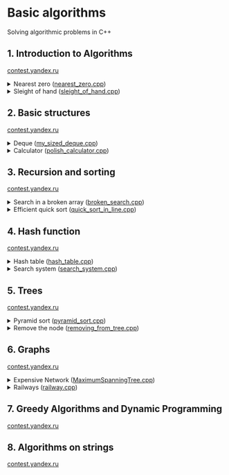# **Basic algorithms**
Solving algorithmic problems in C++

## 1. Introduction to Algorithms 
[contest.yandex.ru](https://contest.yandex.ru/contest/22449/problems/)

<details><summary>Nearest zero (<a href="https://github.com/Attii/Algorithms-and-Data-Structures/blob/main/sprint1/nearest_zero.cpp">nearest_zero.cpp</a>)</summary>
  <br>
  
### Task
  
  Timofey is looking for a place to build a house. The street where he wants to live has a length of n, meaning it consists of n  identical consecutive plots. Each plot is either empty or already has a house built on it.

Sociable Timofey does not want to live far from other people on this street. Therefore, it is important for him to know the distance from each plot to the nearest empty plot. If the plot is empty, this distance will be zero — the distance to itself.

Help Timofey calculate these distances. For this, you have a map of the street. Houses in Timofey's city were numbered in the order they were built, so their numbers on the map are unordered. Empty plots are marked with zeros.

### Input Format
The first line contains the length of the street — \( n \) (1 ≤ \( n \) ≤ \( 10^6 \)). The next line contains \( n \) non-negative integers — house numbers and designations of empty plots on the map (zeros). It is guaranteed that there is at least one zero in the sequence. House numbers (positive integers) are unique and do not exceed \( 10^9 \).

### Output Format
For each of the plots, output the distance to the nearest zero. Print the numbers in one line, separated by spaces.

### Example 1
**Input**
```
5
0 1 4 9 0
```
**Output**
```
0 1 2 1 0
```

### Example 2
**Input**
```
6
0 7 9 4 8 20
```
**Output**
```
0 1 2 3 4 5
```
</details>

<details>
  <summary>Sleight of hand (<a href="https://github.com/Attii/Algorithms-and-Data-Structures/blob/main/sprint1/sleight_of_hand.cpp">sleight_of_hand.cpp</a>)</summary>

  <br>

  ### Task

  The game "Speed Typing Trainer" consists of a 4x4 field of keys, which either have a dot or a digit from one to nine. The essence of the game is as follows: in each round, a combination of digits and dots appears on the field. At time \( t \), the player must simultaneously press all the keys that have the digit \( t \).

If at time \( t \) all the required keys are pressed, the players score one point. If there are no keys with the digit \( t \) on the field, no point is awarded.

Two players can press \( k \) keys each at the same time. Determine the number of points Gosha and Timofey can earn if they press the keys together. Let's consider Example 1, where \( k = 3 \).

Suppose \( t = 1 \). In this case, one player must press two keys with the digit 1. To find out how many keys two players will press, use the formula: \( k \times 2 \). It turns out that together the boys will press six keys and earn a point.

When \( t = 2 \), the two players need to press seven keys simultaneously. But this is not possible for the guys: each can press only three keys. No point is awarded.

At \( t = 3 \), each player needs to press one key. Success! Now Gosha and Timofey have two points.

There are no other digits on the field. Therefore, in the next rounds, where \( t = 4 \ldots t = 9 \), no points will be awarded. Thus, Gosha and Timofey will earn two points.

Determine the number of points Gosha and Timofey can earn if they press the keys together.

### Input Format
The first line contains an integer \( k \) (1 ≤ \( k \) ≤ 5).

The next four lines represent the appearance of the trainer — 4 characters in each line. Each character is either a dot or a digit from 1 to 9. The characters in one line are consecutive and not separated by spaces.

### Output Format
Print a single number — the maximum number of points that Gosha and Timofey can score.

### Example 1
**Input**
```
3
1231
2..2
2..2
2..2
```
**Output**
```
2
```

### Example 2
**Input**
```
4
1111
9999
1111
9911
```
**Output**
```
1
```

### Example 3
**Input**
```
4
1111
1111
1111
1111
```
**Output**
```
0
```
</details>

## 2. Basic structures
[contest.yandex.ru](https://contest.yandex.ru/contest/22779/problems/)

<details>
  <summary>Deque (<a href="https://github.com/Attii/Algorithms-and-Data-Structures/blob/main/sprint2/my_sized_deque.cpp">my_sized_deque.cpp</a>)</summary>
  
  <br>

### Task
Gosha implemented a data structure called Deque (double-ended queue), where the maximum size is determined by a given number. The methods `push_back(x)`, `push_front(x)`, `pop_back()`, and `pop_front()` worked correctly. However, if the deque had many elements, the program ran very slowly. The problem was that not all operations were performed in O(1) time complexity. Help Gosha! Write an efficient implementation.

Attention: Use a circular buffer for the implementation.

### Input format
The first line contains the number of commands `n` — an integer not exceeding 100,000. The second line contains the number `m` — the maximum size of the deque. It does not exceed 50,000. The next `n` lines contain one of the following commands:

- `push_back(value)` – add an element to the end of the deque. If the deque already contains the maximum number of elements, output "error".
- `push_front(value)` – add an element to the beginning of the deque. If the deque already contains the maximum number of elements, output "error".
- `pop_front()` – output the first element of the deque and remove it. If the deque was empty, output "error".
- `pop_back()` – output the last element of the deque and remove it. If the deque was empty, output "error".

`Value` is an integer not exceeding 1000 in absolute value.

### Output format
Output the result of each command on a separate line. For successful `push_back(x)` and `push_front(x)` commands, do not output anything.

### Example 1

#### Input
```plaintext
4
4
push_front 861
push_front -819
pop_back
pop_back
```

#### Output
```plaintext
861
-819
```

### Example 2

#### Input
```plaintext
7
10
push_front -855
push_front 0
pop_back
pop_back
push_back 844
pop_back
push_back 823
```

#### Output
```plaintext
-855
0
844
```

### Example 3

#### Input
```plaintext
6
6
push_front -201
push_back 959
push_back 102
push_front 20
pop_front
pop_back
```

#### Output
```plaintext
20
102
```
</details>

<details><summary>Calculator (<a href="https://github.com/Attii/Algorithms-and-Data-Structures/blob/main/sprint2/polish_calculator.cpp">polish_calculator.cpp</a>)</summary>
  <br>

  ### Task 

The task is related to reverse Polish notation. It is used for parsing arithmetic expressions. It is also sometimes called postfix notation.

In postfix notation, operands are located before the operators.

Example 1:
```
3 4 +
```
means 3 + 4 and equals 7.

Example 2:
```
12 5 /
```
Since division is integer division, the result is 2.

Example 3:
```
10 2 4 * -
```
means 10 - 2 * 4 and equals 2.

Let's analyze the last example in more detail:

The * sign is immediately after the numbers 2 and 4, so the operation indicated by this sign must be applied to them, that is, multiply these two numbers. As a result, we get 8.

After that, the expression becomes:

```
10 8 -
```
The "minus" operation must be applied to the two preceding numbers, that is, 10 and 8. As a result, we get 2.

Let's consider the algorithm in more detail. To implement it, we will use a stack.

To calculate the value of an expression written in reverse Polish notation, you need to read the expression from left to right and follow these steps:

1. **Process the input symbol**:
   - If an operand is encountered, it is placed on the top of the stack.
   - If an operation sign is encountered, the operation is performed on the required number of values taken from the stack in the order they were added. The result of the performed operation is placed on the top of the stack.
2. **If the input set of characters is not fully processed, go back to step 1**.
3. **After fully processing the input set of characters, the result of the expression calculation is on the top of the stack**. If there are several numbers left in the stack, only the top element should be output.

**Note about negative numbers and division**: In this task, division is understood as mathematical integer division. This means that rounding always occurs downwards. Specifically, if `a / b = c`, then `b ⋅ c` is the largest number that does not exceed `a` and is simultaneously divisible by `b`.

For example, `-1 / 3 = -1`. Be careful: in C++, Java, and Go, for instance, division works differently.

In the current task, it is guaranteed that there is no division by a negative number.

### Input Format
The single line contains an expression written in reverse Polish notation. Numbers and arithmetic operations are separated by spaces.

The input may include the operations: `+`, `-`, `*`, `/` and numbers, whose absolute value does not exceed 10000.

It is guaranteed that the value of intermediate expressions in the test data does not exceed 50000 in absolute value.

### Output Format
Output a single number — the value of the expression.

### Example 1

**Input**:
```
2 1 + 3 *
```

**Output**:
```
9
```

### Example 2

**Input**:
```
7 2 + 4 * 2 +
```

**Output**:
```
38
```
  
</details>

## 3. Recursion and sorting
[contest.yandex.ru](https://contest.yandex.ru/contest/23638/problems/)

<details><summary>Search in a broken array (<a href="https://github.com/Attii/Algorithms-and-Data-Structures/blob/main/sprint3/broken_search.cpp">broken_search.cpp</a>)</summary>
<br>

  ### Task 

Alla made a mistake when copying data from one data structure to another. She stored an array of numbers in a circular buffer. The array was sorted in ascending order, allowing elements to be found in logarithmic time. Alla copied the data from the circular buffer to a regular array but shifted the data of the original sorted sequence (the array could still remain sorted). Nonetheless, it's necessary to ensure the ability to find an element in it in O(log n) time.
You can assume that the array contains only unique elements.
You are required to implement a function that performs the search in the broken array. Note that reading data and printing the answer is not required.

### Input format
The function accepts an array of natural numbers and a target number `k`. The length of the array does not exceed 10000. The elements of the array and the number `k` do not exceed 10000 in value.
In the examples:
The first line contains the number `n` — the length of the array.
The second line contains a positive number `k` — the target element.
In the next line, `n` natural numbers are given separated by spaces — the elements of the array.

### Output format
The function should return the index of the element equal to `k` if it is present in the array (indexing starts from zero). If the element is not found, the function should return `-1`.
The array cannot be modified.
To filter out inefficient solutions, your function will be run from 10000 to 1000000 times.

### Example 1

**Input**:
```plaintext
9
5
19 21 100 101 1 4 5 7 12
```

**Output**:
```plaintext
6
```

### Example 2

**Input**:
```plaintext
2
1
5 1
```

**Output**:
```plaintext
1
```
</details>

<details><summary>Efficient quick sort (<a href="https://github.com/Attii/Algorithms-and-Data-Structures/blob/main/sprint3/quick_sort_in_line.cpp">quick_sort_in_line.cpp</a>)</summary>
  <br>

  ### Task 

Timofey decided to organize a competitive programming contest to find talented interns. The tasks are prepared, participants are registered, and tests are written. The only thing left is to determine the winner at the end of the competition.

Each participant has a unique login. When the competition is over, each participant will be associated with two indicators: the number of solved problems Pi and the penalty size Fi. Penalties are awarded for unsuccessful attempts and the time taken to solve the problem.

Timofey decided to sort the results table as follows: when comparing two participants, the one who has solved more problems will be ranked higher. If the number of solved problems is the same, the participant with the lower penalty will be ranked higher. If the penalties are also the same, the participant whose login comes first in alphabetical (lexicographical) order will be ranked higher.

Timofey ordered hoodies for the winners and went to the store to pick them up the day before. In his absence, he entrusted you to implement the quicksort algorithm for the results table. Since Timofey loves competitive programming and dislikes wasting RAM, your implementation of the sorting algorithm must not use O(n) additional memory for intermediate data (this modification of quicksort is called "in-place").

### How in-place quicksort works

As with the usual quicksort that uses additional memory, you need to select a pivot element, and then reorder the array. We will make sure that elements not exceeding the pivot come first, followed by elements greater than the pivot.

Then the sort is called recursively for the two resulting parts. The step of partitioning elements into groups usually uses additional memory in the ordinary algorithm. Now let's see how to implement this step in-place.

Let's assume we have chosen a pivot element. We will use two pointers, left and right, which initially point to the left and right ends of the segment, respectively. Then we will move the left pointer to the right as long as it points to an element less than the pivot. Similarly, we move the right pointer to the left as long as it points to an element greater than the pivot. Eventually, the left pointer will point to an element that belongs to the second group, and the right pointer will point to an element that belongs to the first group. We will swap these elements and move the pointers to the next elements. We will repeat this action until the left and right pointers meet.

### Input format
The first line contains the number of participants `n`, where 1 ≤ n ≤ 100,000.
Each of the next `n` lines contains information about one participant.
The `i`-th participant is described by three parameters:

- a unique login (a string of lowercase Latin letters no longer than 20 characters)
- the number of solved problems `Pi`
- the penalty `Fi`

`Fi` and `Pi` are integers in the range from 0 to 10^9.

### Output format
For the sorted list of participants, print their logins one per line in order.

### Example 1

**Input**:
```
5
alla 4 100
gena 6 1000
gosha 2 90
rita 2 90
timofey 4 80
```

**Output**:
```
gena
timofey
alla
gosha
rita
```

### Example 2

**Input**:
```
5
alla 0 0
gena 0 0
gosha 0 0
rita 0 0
timofey 0 0
```

**Output**:
```
alla
gena
gosha
rita
timofey
```

</details>

## 4. Hash function
[contest.yandex.ru](https://contest.yandex.ru/contest/23991/problems/)

<details><summary>Hash table (<a href="https://github.com/Attii/Algorithms-and-Data-Structures/blob/main/sprint4/hash_table.cpp">hash_table.cpp</a>)</summary>
<br>

### Task 

Timofey, as a good manager, keeps information about his employees' salaries in a database and constantly updates it. He has tasked you with implementing a hash table to store this salary database.

The hash table should support the following operations:

- `put key value` — adding a key-value pair. If the given key already exists in the table, the corresponding value is updated.
- `get key` — retrieving the value by key. If the key is not in the table, output "None". Otherwise, output the found value.
- `delete key` — deleting a key from the table. If the key does not exist, output "None", otherwise output the value stored by this key and delete the key.

The table stores unique keys.

### Implementation Requirements:

- You cannot use built-in hash table implementations provided by programming languages (e.g., `std::unordered_map` in C++, `dict` in Python, `HashMap` in Java, etc.).
- Handle collisions using chaining or open addressing.
- All operations should run in O(1) on average.
- Rehashing and resizing the hash table are not required.
- Keys and values, employee IDs and their salaries, are integers. Support for arbitrary hashable types is not required.

### Input Format

The first line specifies the total number of queries to the table `n` (1 ≤ n ≤ 10^6).

The next `n` lines contain the queries, which are of three types: `get`, `put`, `delete` — as described in the requirements.

All keys and values are integers not exceeding 10^9 in absolute value. Numbers can be negative.

In any sequence of commands, the number of keys in the hash table cannot exceed 10^5.

### Output Format

For each `get` and `delete` query, output the response on a separate line.

### Example 1

**Input**:
```
10
get 1
put 1 10
put 2 4
get 1
get 2
delete 2
get 2
put 1 5
get 1
delete 2
```

**Output**:
```
None
10
4
4
None
5
None
```

### Example 2

**Input**:
```
8
get 9
delete 9
put 9 1
get 9
put 9 2
get 9
put 9 3
get 9
```

**Output**:
```
None
None
1
2
3
```

</details>

<details><summary>Search system (<a href="https://github.com/Attii/Algorithms-and-Data-Structures/blob/main/sprint4/search_system.cpp">search_system.cpp</a>)</summary>
  <br>

  ### Task 

Timofey is developing his own search engine.

There are `n` documents, each of which is a text made up of words. A search index needs to be built from these documents. The system will receive queries as input. A query is a set of words. The task is to output the top 5 most relevant documents for each query.

The relevance of a document is calculated as follows: for each unique word in the query, count its occurrences in the document, and sum these counts for all words in the query. The total sum is the relevance of the document. The higher the sum, the more relevant the document is to the query.

Documents in the output are sorted by decreasing relevance. If the relevance of documents is the same, they are sorted by their index in the input data (i.e., in ascending order).

Consider cases where queries consist of words that appear in a small number of documents. What if a word appears many times in one document?

### Input Format
The first line contains a natural number `n` — the number of documents in the database (1 ≤ n ≤ 10^4).

The next `n` lines contain the documents, one per line. Each document consists of several words separated by a single space, made up of lowercase Latin letters. The length of each document does not exceed 1000 characters. A document is never empty.

The next line contains the number of queries — a natural number `m` (1 ≤ m ≤ 10^4). The following `m` lines contain the queries, one per line. Each query consists of one or more words separated by a single space, made up of lowercase Latin letters. The length of each query does not exceed 100 characters. A query is never empty.

### Output Format
For each query, output the numbers of the top five most relevant documents on one line. If fewer than five documents are found, output as many as are found. Do not output documents with a relevance of 0.

### Example 1

**Input**:
```plaintext
3
i love coffee
coffee with milk and sugar
free tea for everyone
3
i like black coffee without milk
everyone loves new year
mary likes black coffee without milk
```

**Output**:
```plaintext
1 2
3
2 1
```

### Example 2

**Input**:
```plaintext
6
buy flat in moscow
rent flat in moscow
sell flat in moscow
want flat in moscow like crazy
clean flat in moscow on weekends
renovate flat in moscow
1
flat in moscow for crazy weekends
```

**Output**:
```plaintext
4 5 1 2 3
```

### Example 3

**Input**:
```plaintext
3
i like dfs and bfs
i like dfs dfs
i like bfs with bfs and bfs
1
dfs dfs dfs dfs bfs
```

**Output**:
```plaintext
3 1 2
```

</details>

## 5. Trees 
[contest.yandex.ru](https://contest.yandex.ru/contest/24809/problems/)

<details><summary>Pyramid sort (<a href="https://github.com/Attii/Algorithms-and-Data-Structures/blob/main/sprint5/pyramid_sort.cpp">pyramid_sort.cpp</a>)</summary>
<br>

### Task 

Timofey decided to organize a programming competition to find talented interns. The tasks are selected, participants are registered, and tests are written. The only thing left is to determine the winner at the end of the competition.

Each participant has a unique login. When the competition ends, two indicators will be associated with each participant: the number of solved problems Pi and the penalty size Fi. Penalties are awarded for unsuccessful attempts and the time spent on the problem.

Timofey decided to sort the results table as follows: when comparing two participants, the one who has solved more problems will be ranked higher. If the number of solved problems is the same, the participant with the lower penalty will be ranked higher. If the penalties are also the same, the participant whose login comes first in alphabetical (lexicographical) order will be ranked higher.

Timofey ordered hoodies for the winners and went to the store to pick them up the day before. In his absence, he entrusted you to implement the heap sort algorithm for the results table.

### Input Format
The first line contains the number of participants `n`, 1 ≤ n ≤ 100,000.
Each of the next `n` lines contains information about one participant.
The `i`-th participant is described by three parameters:

- a unique login (a string of lowercase Latin letters no more than 20 characters long)
- the number of solved problems `Pi`
- the penalty `Fi`

`Fi` and `Pi` are integers in the range from 0 to 10^9.

### Output Format
For the sorted list of participants, print their logins one per line in order.

### Example 1

**Input**:
```plaintext
5
alla 4 100
gena 6 1000
gosha 2 90
rita 2 90
timofey 4 80
```

**Output**:
```plaintext
gena
timofey
alla
gosha
rita
```

### Example 2

**Input**:
```plaintext
5
alla 0 0
gena 0 0
gosha 0 0
rita 0 0
timofey 0 0
```

**Output**:
```plaintext
alla
gena
gosha
rita
timofey
```
  
</details>

<details><summary>Remove the node (<a href="https://github.com/Attii/Algorithms-and-Data-Structures/blob/main/sprint5/removing_from_tree.cpp">removing_from_tree.cpp</a>)</summary>
  <br>
  
  ### Task 

You are given a binary search tree (BST) containing unique integer keys. Find the node with the given key and delete it from the tree while ensuring the tree remains a valid BST. If the key is not in the tree, do not modify the tree.
The function is provided with the root of the tree and the key to delete. The function should return the root of the modified tree. The deletion complexity should be O(h), where h is the height of the tree.
Creating new nodes is not allowed.
Use the provided code templates for this task, available at the following links:

- C++
- Java
- JavaScript
- Python
- C#
- Go
- Kotlin
- Swift

### Input Format
The tree keys are natural numbers not exceeding 10^9. In the final solution, do not define your own structure/class describing the tree node.

### Output Format
By default, the Make compiler is selected. The solution should be submitted as a file with the extension corresponding to your programming language. If you are writing in Java, the file name should be `Solution.java`, for C# – `Solution.cs`. For other languages, name the file `my_solution.ext`, replacing `ext` with the appropriate extension.

</details>

## 6. Graphs
[contest.yandex.ru](https://contest.yandex.ru/contest/25069/problems/)

<details><summary>Expensive Network (<a href="https://github.com/Attii/Algorithms-and-Data-Structures/blob/main/sprint6/MaximumSpanningTree.cpp">MaximumSpanningTree.cpp</a>)</summary>
<br>

Timofey decided to connect all the computers in his company into a single network. For this purpose, he planned to build a minimum spanning tree to use resources more efficiently.

However, the management announced that the budget allocated for the network turned out to be very large and must be spent urgently. Therefore, Timofey is now interested in not the minimum but the maximum spanning trees.

He has tasked you with finding the weight of such a maximum spanning tree in an undirected graph that represents the office layout.

### Input Format
The first line contains the number of vertices `n` and edges `m` of the graph (1 ≤ n ≤ 1000, 0 ≤ m ≤ 100000).

Each of the next `m` lines contains edges in the form of triples of numbers `u`, `v`, `w`. `u` and `v` are the vertices that the edge connects. `w` is its weight (1 ≤ u, v ≤ n, 0 ≤ w ≤ 10000). The graph can have loops and multiple edges. The graph may be disconnected.

### Output Format
If a maximum spanning tree exists, output its weight. Otherwise (if the graph has multiple connected components), output the phrase "Oops! I did it again".

### Example 1

**Input**:
```plaintext
4 4
1 2 5
1 3 6
2 4 8
3 4 3
```

**Output**:
```plaintext
19
```

### Example 2

**Input**:
```plaintext
3 3
1 2 1
1 2 2
2 3 1
```

**Output**:
```plaintext
3
```

### Example 3

**Input**:
```plaintext
2 0
```

**Output**:
```plaintext
Oops! I did it again
```
  
</details>

<details><summary>Railways (<a href="https://github.com/Attii/Algorithms-and-Data-Structures/blob/main/sprint6/railway.cpp">railway.cpp</a>)</summary>
<br>

### Task 

In the country X, there are `n` cities, numbered from 1 to `n`. The capital of the country is numbered `n`. There are railroads between the cities.

However, the railroads can be of two types based on the width of the track. Any train can only travel on one type of track. One type of track is labeled as R, and the other as B. This means that if a route from one city to another has both R-type and B-type roads, no train can travel on that route. One can travel from one city to another only by a route consisting exclusively of R-type roads or only of B-type roads.

But that's not all. In the country X, one can only move along the roads from a city with a smaller number to a city with a larger number. This explains the large influx of residents to the capital, which is numbered `n`.

A railroad map is called optimal if there is no pair of cities A and B such that one can reach B from A by both R-type and B-type roads. In other words, for any pair of cities, it is true that from a city with a smaller number to a city with a larger number one can travel by roads of only one type or no route can be built at all. Determine whether the given map is optimal.

### Input Format
The first line contains the number `n` (1 ≤ n ≤ 5000) — the number of cities in the country. The railroad map is given in the following format.

The map is given in `n-1` lines. In the `i-th` line, the roads from city `i` to cities `i+1`, `i+2`, ..., `n` are described. The line contains `n - i` characters, each of which is either R or B. If the `j-th` character of the `i-th` line is "B", then there is a road of type "B" from city `i` to city `i + j`. Similarly for type "R".

### Output Format
Output "YES" if the map is optimal, and "NO" otherwise.

### Example 1

**Input**:
```plaintext
3
RB
R
```

**Output**:
```plaintext
NO
```

### Example 2

**Input**:
```plaintext
4
BBB
RB
B
```

**Output**:
```plaintext
YES
```

### Example 3

**Input**:
```plaintext
5
RRRB
BRR
BR
R
```

**Output**:
```plaintext
NO
```
  
</details>

## 7.  Greedy Algorithms and Dynamic Programming
[contest.yandex.ru](https://contest.yandex.ru/contest/25596/problems/)


## 8.  Algorithms on strings
[contest.yandex.ru](https://contest.yandex.ru/contest/26131/problems/)
